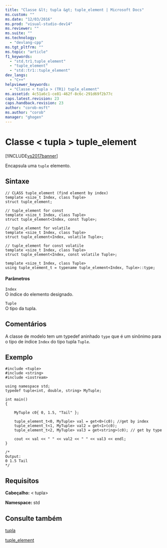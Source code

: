 ```yaml
---
title: "Classe &lt; tupla &gt; tuple_element | Microsoft Docs"
ms.custom: ""
ms.date: "12/03/2016"
ms.prod: "visual-studio-dev14"
ms.reviewer: ""
ms.suite: ""
ms.technology: 
  - "devlang-cpp"
ms.tgt_pltfrm: ""
ms.topic: "article"
f1_keywords: 
  - "std.tr1.tuple_element"
  - "tuple_element"
  - "std::tr1::tuple_element"
dev_langs: 
  - "C++"
helpviewer_keywords: 
  - "Classe < tupla > (TR1) tuple_element"
ms.assetid: 4c51a6c1-ce81-462f-8c6c-291d69f2b77c
caps.latest.revision: 23
caps.handback.revision: 23
author: "corob-msft"
ms.author: "corob"
manager: "ghogen"
---
```

# Classe &lt; tupla &gt; tuple_element
[!INCLUDE[vs2017banner](../assembler/inline/includes/vs2017banner.md)]

Encapsula uma `tuple` elemento.  
  
## <a name="syntax"></a>Sintaxe  
  
```  
// CLASS tuple_element (find element by index)  
template <size_t Index, class Tuple>  
struct tuple_element;  
 
// tuple_element for const 
template <size_t Index, class Tuple>  
struct tuple_element<Index, const Tuple>;  
 
// tuple_element for volatile  
template <size_t Index, class Tuple>  
struct tuple_element<Index, volatile Tuple>;  
 
// tuple_element for const volatile  
template <size_t Index, class Tuple>  
struct tuple_element<Index, const volatile Tuple>;  
 
template <size_t Index, class Tuple>  
using tuple_element_t = typename tuple_element<Index, Tuple>::type;  
```  
  
#### <a name="parameters"></a>Parâmetros  
 `Index`  
 O índice do elemento designado.  
  
 `Tuple`  
 O tipo da tupla.  
  
## <a name="remarks"></a>Comentários  
 A classe de modelo tem um typedef aninhado `type` que é um sinônimo para o tipo de índice `Index` do tipo tupla `Tuple`.  
  
## <a name="example"></a>Exemplo  
  
```  
#include <tuple>  
#include <string>  
#include <iostream>  
  
using namespace std;  
typedef tuple<int, double, string> MyTuple;  
  
int main()  
{  
  
    MyTuple c0{ 0, 1.5, "Tail" };  
  
    tuple_element_t<0, MyTuple> val = get<0>(c0); //get by index  
    tuple_element_t<1, MyTuple> val2 = get<1>(c0);  
    tuple_element_t<2, MyTuple> val3 = get<string>(c0); // get by type  
  
    cout << val << " " << val2 << " " << val3 << endl;  
}  
  
/*  
Output:  
0 1.5 Tail  
*/  
```  
  
## <a name="requirements"></a>Requisitos  
 **Cabeçalho:** \< tupla>  
  
 **Namespace:** std  
  
## <a name="see-also"></a>Consulte também  
[tupla ](../standard-library/tuple-class.md)
    
 [tuple_element](../standard-library/tuple-element-class-tuple.md)
